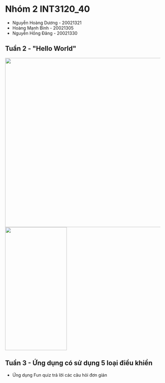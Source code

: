 # Nhóm 2 INT3120_40

- Nguyễn Hoàng Dương - 20021321
- Hoàng Mạnh Bình - 20021305
- Nguyễn Hồng Đăng - 20021330

## Tuần 2 - "Hello World"


<img src="https://user-images.githubusercontent.com/84310695/190576253-f073e908-3afb-4c0f-a374-e54ac276fd91.PNG" width="1000" height="550"/>

<img src="https://user-images.githubusercontent.com/84310695/190575270-aa817114-b816-48f6-b989-eb248f74b1c8.png" width="200" height="400"/>

## Tuần 3 - Ứng dụng có sử dụng 5 loại điều khiển

- Ứng dụng Fun quiz trả lời các câu hỏi đơn giản 